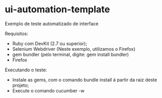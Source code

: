 # ui-automation-template
Exemplo de teste automatizado de interface

Requisitos:
- Ruby com DevKit (2.7 ou superior);
- Selenium Webdriver (Neste exemplo, utilizamos o Firefox)
- gem bundler (pelo terminal, digite: gem install bundler)
- Firefox

Executando o teste:
- Instale as gems, com o comando bundle install à partir da raiz deste projeto;
- Execute o comando cucumber -w